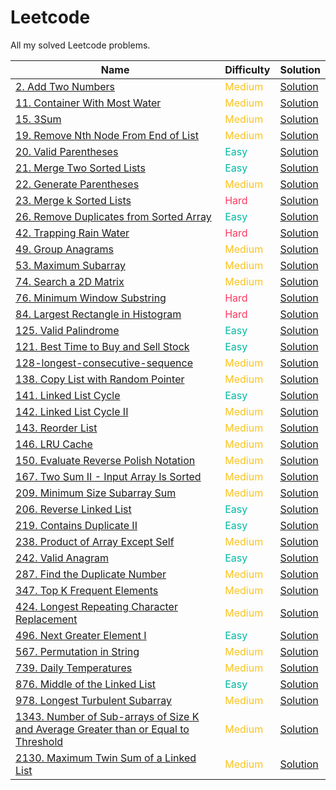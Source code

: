 # Leetcode
All my solved Leetcode problems.

Name |  Difficulty | Solution
---- | ------- | ------- 
[2. Add Two Numbers](https://leetcode.com/problems/add-two-numbers/) | <span style="color:#fac31d">Medium</span> | [Solution](./0002-add-two-numbers.md)
[11. Container With Most Water](https://leetcode.com/problems/container-with-most-water/) | <span style="color:#fac31d">Medium</span> | [Solution](./0011-container-with-most-water.md)
[15. 3Sum](https://leetcode.com/problems/3sum/) | <span style="color:#fac31d">Medium</span> | [Solution](./0015-3sum.md)
[19. Remove Nth Node From End of List](https://leetcode.com/problems/remove-nth-node-from-end-of-list/) | <span style="color:#fac31d">Medium</span> | [Solution](./0019-remove-nth-node-from-end-of-list.md)
[20. Valid Parentheses](https://leetcode.com/problems/valid-parentheses/) | <span style="color:#00b8a3">Easy</span> | [Solution](./0020-valid-parentheses.md)
[21. Merge Two Sorted Lists](https://leetcode.com/problems/merge-two-sorted-lists/) | <span style="color:#00b8a3">Easy</span> | [Solution](./0021-merge-two-sorted-lists.md)
[22. Generate Parentheses](https://leetcode.com/problems/generate-parentheses/) | <span style="color:#fac31d">Medium</span> | [Solution](./0022-generate-parentheses.md)
[23. Merge k Sorted Lists](https://leetcode.com/problems/merge-k-sorted-lists/) | <span style="color:#ff375f">Hard</span> | [Solution](./0023-merge-k-sorted-lists.md)
[26. Remove Duplicates from Sorted Array](https://leetcode.com/problems/remove-duplicates-from-sorted-array/) | <span style="color:#00b8a3">Easy</span> | [Solution](./0026-remove-duplicates-from-sorted-array.md)
[42. Trapping Rain Water](https://leetcode.com/problems/trapping-rain-water/) | <span style="color:#ff375f">Hard</span> | [Solution](./0042-trapping-rain-water.md)
[49. Group Anagrams](https://leetcode.com/problems/group-anagrams/) | <span style="color:#fac31d">Medium</span> | [Solution](./0049-group-anagrams.md)
[53. Maximum Subarray](https://leetcode.com/problems/maximum-subarray/) | <span style="color:#fac31d">Medium</span> | [Solution](./0053-maximum-subarray.md)
[74. Search a 2D Matrix](https://leetcode.com/problems/search-a-2d-matrix/) | <span style="color:#fac31d">Medium</span> | [Solution](./0074-search-a-2d-matrix.md)
[76. Minimum Window Substring](https://leetcode.com/problems/minimum-window-substring/) | <span style="color:#ff375f">Hard</span> | [Solution](./0076-minimum-window-substring.md)
[84. Largest Rectangle in Histogram](https://leetcode.com/problems/largest-rectangle-in-histogram/) | <span style="color:#ff375f">Hard</span> | [Solution](./0084-largest-rectangle-in-histogram.md)
[125. Valid Palindrome](https://leetcode.com/problems/valid-palindrome/) | <span style="color:#00b8a3">Easy</span> | [Solution](./0125-valid-palindrome.md)
[121. Best Time to Buy and Sell Stock](https://leetcode.com/problems/best-time-to-buy-and-sell-stock/) | <span style="color:#00b8a3">Easy</span> | [Solution](./0121-best-time-to-buy-and-sell-stock.md)
[128-longest-consecutive-sequence](https://leetcode.com/problems/longest-consecutive-sequence/) | <span style="color:#fac31d">Medium</span> | [Solution](./0128-longest-consecutive-sequence.md)
[138. Copy List with Random Pointer](https://leetcode.com/problems/copy-list-with-random-pointer/) | <span style="color:#fac31d">Medium</span> | [Solution](./0138-copy-list-with-random-pointer.md)
[141. Linked List Cycle](https://leetcode.com/problems/linked-list-cycle/) | <span style="color:#00b8a3">Easy</span> | [Solution](./0141-linked-list-cycle.md)
[142. Linked List Cycle II](https://leetcode.com/problems/linked-list-cycle-ii/) | <span style="color:#fac31d">Medium</span> | [Solution](./0142-linked-list-cycle-ii.md.md)
[143. Reorder List](https://leetcode.com/problems/reorder-list) | <span style="color:#fac31d">Medium</span> | [Solution](./0143-reorder-list.md)
[146. LRU Cache](https://leetcode.com/problems/lru-cache/) | <span style="color:#fac31d">Medium</span> | [Solution](./0146-lru-cache.md)
[150. Evaluate Reverse Polish Notation](https://leetcode.com/problems/evaluate-reverse-polish-notation) | <span style="color:#fac31d">Medium</span> | [Solution](./0150-evaluate-reverse-polish-notation.md)
[167. Two Sum II - Input Array Is Sorted](https://leetcode.com/problems/two-sum-ii-input-array-is-sorted/) | <span style="color:#fac31d">Medium</span> | [Solution](./0167-two-sum-ii---input-array-is-sorted.md)
[209. Minimum Size Subarray Sum](https://leetcode.com/problems/minimum-size-subarray-sum/) | <span style="color:#fac31d">Medium</span> | [Solution](./0209-minimum-size-subarray-sum.md)
[206. Reverse Linked List](https://leetcode.com/problems/reverse-linked-list/) | <span style="color:#00b8a3">Easy</span> | [Solution](./0206-reverse-linked-list.md)
[219. Contains Duplicate II](https://leetcode.com/problems/contains-duplicate-ii/) | <span style="color:#00b8a3">Easy</span> | [Solution](./0219-contains-duplicate-ii.md)
[238. Product of Array Except Self](https://leetcode.com/problems/product-of-array-except-self/) | <span style="color:#fac31d">Medium</span> | [Solution](./0238-product-of-array-except-self.md)
[242. Valid Anagram](https://leetcode.com/problems/valid-anagram/) | <span style="color:#00b8a3">Easy</span> | [Solution](./0242-valid-anagram.md)
[287. Find the Duplicate Number](https://leetcode.com/problems/find-the-duplicate-number/) | <span style="color:#fac31d">Medium</span> | [Solution](./0287-find-the-duplicate-number.md)
[347. Top K Frequent Elements](https://leetcode.com/problems/top-k-frequent-elements/) | <span style="color:#fac31d">Medium</span> | [Solution](./0347-top-k-frequent-elements.md)
[424. Longest Repeating Character Replacement](https://leetcode.com/problems/longest-repeating-character-replacement/) | <span style="color:#fac31d">Medium</span> | [Solution](./0424-longest-repeating-character-replacement.md)
[496. Next Greater Element I](https://leetcode.com/problems/next-greater-element-i/) | <span style="color:#00b8a3">Easy</span> | [Solution](./0496-next-greater-element-i.md)
[567. Permutation in String](https://leetcode.com/problems/permutation-in-string/) | <span style="color:#fac31d">Medium</span> | [Solution](./0567-permutation-in-string.md)
[739. Daily Temperatures](https://leetcode.com/problems/daily-temperatures/) | <span style="color:#fac31d">Medium</span> | [Solution](./0739-daily-temperatures.md)
[876. Middle of the Linked List](https://leetcode.com/problems/middle-of-the-linked-list/) | <span style="color:#00b8a3">Easy</span> | [Solution](./0876-middle-of-the-linked-list.md)
[978. Longest Turbulent Subarray](https://leetcode.com/problems/longest-turbulent-subarray/) | <span style="color:#fac31d">Medium</span> | [Solution](./0978-longest-turbulent-subarray.md)
[1343. Number of Sub-arrays of Size K and Average Greater than or Equal to Threshold](https://leetcode.com/problems/number-of-sub-arrays-of-size-k-and-average-greater-than-or-equal-to-threshold/) | <span style="color:#fac31d">Medium</span> | [Solution](./1343-number-of-sub-arrays-of-size-k-and-average-greater-than-or-equal-to-threshold.md)
[2130. Maximum Twin Sum of a Linked List](https://leetcode.com/problems/maximum-twin-sum-of-a-linked-list/) | <span style="color:#fac31d">Medium</span> | [Solution](./2130-maximum-twin-sum-of-a-linked-list.md)
